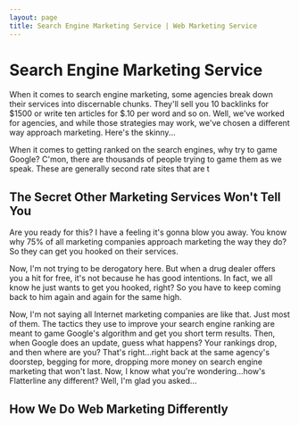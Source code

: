 ```yaml
---
layout: page
title: Search Engine Marketing Service | Web Marketing Service
---
```


# Search Engine Marketing Service

When it comes to search engine marketing, some agencies break down their services into discernable chunks. They'll sell you 10 backlinks for $1500 or write ten articles for $.10 per word and so on.  Well, we've worked for agencies, and while those strategies may work, we've chosen a different way approach marketing. Here's the skinny...

When it comes to getting ranked on the search engines, why try to game Google? C'mon, there are thousands of people trying to game them as we speak. These are generally second rate sites that are t

## The Secret Other Marketing Services Won't Tell You

Are you ready for this? I have a feeling it's gonna blow you away. You know why 75% of all marketing companies approach marketing the way they do? So they can get you hooked on their services. 

Now, I'm not trying to be derogatory here. But when a drug dealer offers you a hit for free, it's not because he has good intentions. In fact, we all know he just wants to get you hooked, right? So you have to keep coming back to him again and again for the same high.

Now, I'm not saying all Internet marketing companies are like that. Just most of them. The tactics they use to improve your search engine ranking are meant to game Google's algorithm and get you short term results. Then, when Google does an update, guess what happens? Your rankings drop, and then where are you? That's right...right back at the same agency's doorstep, begging for more, dropping more money on search engine marketing that won't last. Now, I know what you're wondering...how's Flatterline any different? Well, I'm glad you asked...

## How We Do Web Marketing Differently



